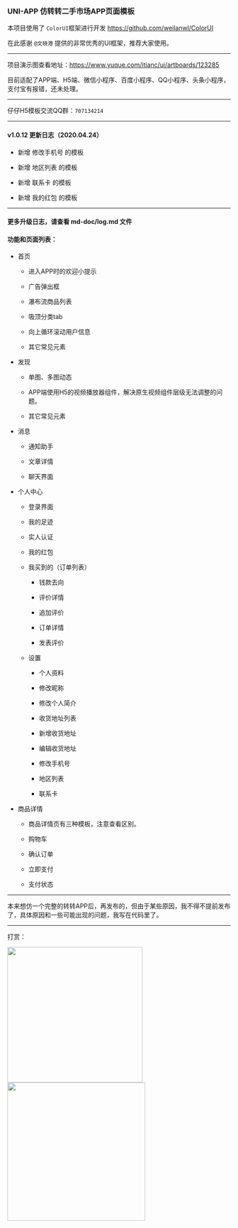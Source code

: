 ### UNI-APP 仿转转二手市场APP页面模板

本项目使用了 `ColorUI`框架进行开发 https://github.com/weilanwl/ColorUI

在此感谢 `@文晓港` 提供的非常优秀的UI框架，推荐大家使用。

****

项目演示图查看地址：https://www.yuque.com/itianc/ui/artboards/123285

目前适配了APP端、H5端、微信小程序、百度小程序、QQ小程序、头条小程序，支付宝有报错，还未处理。

****

仔仔H5模板交流QQ群：`707134214`

****

#### v1.0.12 更新日志（2020.04.24）

- 新增 修改手机号 的模板

- 新增 地区列表 的模板

- 新增 联系卡 的模板

- 新增 我的红包 的模板

****

#### 更多升级日志，请查看 md-doc/log.md 文件

#### 功能和页面列表：

- 首页
  
  - 进入APP时的欢迎小提示
  
  - 广告弹出框
  
  - 瀑布流商品列表
  
  - 吸顶分类tab
  
  - 向上循环滚动用户信息
  
  - 其它常见元素

- 发现
  
  - 单图、多图动态
  
  - APP端使用H5的视频播放器组件，解决原生视频组件层级无法调整的问题。
  
  - 其它常见元素

- 消息
  
  - 通知助手
  
  - 文章详情
  
  - 聊天界面

- 个人中心
  
  - 登录界面 
  
  - 我的足迹
  
  - 实人认证

  - 我的红包
  
  - 我买到的（订单列表）
  
	- 钱款去向
  
	- 评价详情
  
	- 追加评价
  
	- 订单详情
  
	- 发表评价
  
  - 设置

	- 个人资料
	
	- 修改昵称
	
	- 修改个人简介

	- 收货地址列表

	- 新增收货地址

	- 编辑收货地址

	- 修改手机号
	
	- 地区列表
	
	- 联系卡

- 商品详情
  
  - 商品详情页有三种模板，注意查看区别。
  
  - 购物车
  
  - 确认订单
  
  - 立即支付
  
  - 支付状态

****

本来想仿一个完整的转转APP后，再发布的，但由于某些原因，我不得不提前发布了，具体原因和一些可能出现的问题，我写在代码里了。

****

打赏：

<img title="" src="https://cdn.nlark.com/yuque/0/2020/png/285274/1585816251127-assets/web-upload/10f2801f-6083-4c03-858d-5dc84634cbc3.png" alt="" width="305">  <img title="" src="https://cdn.nlark.com/yuque/0/2020/png/285274/1585816251205-assets/web-upload/787365c3-1e5c-4be6-8acd-f4d6c1c4f874.png" alt="" width="311">
